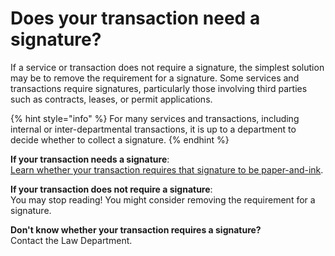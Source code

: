 # Does your transaction need a signature?

If a service or transaction does not require a signature, the simplest solution may be to remove the requirement for a signature. Some services and transactions require signatures, particularly those involving third parties such as contracts, leases, or permit applications. 

{% hint style="info" %}
For many services and transactions, including internal or inter-departmental transactions, it is up to a department to decide whether to collect a signature. 
{% endhint %}

**If your transaction needs a signature**:   
[Learn whether your transaction requires that signature to be paper-and-ink](does-law-require-a-paper-and-ink-signature.md).

**If your transaction does not require a signature**:   
You may stop reading! You might consider removing the requirement for a signature. 

**Don't know whether your transaction requires a signature?**   
Contact the Law Department. 

